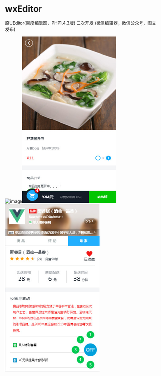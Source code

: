 # wxEditor
原UEditor(百度编辑器，PHP1.4.3版) 二次开发 (微信编辑器，微信公众号，图文发布)

![image](https://raw.githubusercontent.com/MuGuiLin/wxEditor/master/explanation/2019-08-28_172238.jpg)![image](https://github.com/MuGuiLin/WmApp/blob/master/src/assets/2017-08-23_003103.jpg?raw=true)![image](https://github.com/MuGuiLin/WmApp/blob/master/src/assets/2017-08-23_002959.jpg?raw=true)
